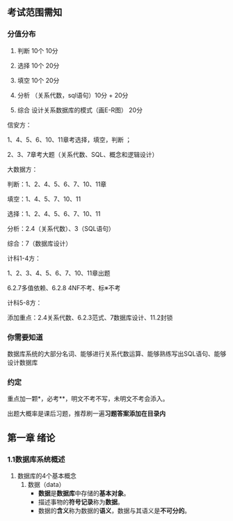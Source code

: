 ## 考试范围需知

### 分值分布

1. 判断 10个 10分

2. 选择  10个 20分

3. 填空 10个 20分

4. 分析  （关系代数，sql语句）10分 + 20分

5. 综合  设计关系数据库的模式（画E-R图） 20分

信安方：

1、4、5、6、10、11章考选择，填空，判断 ；

2、3、7章考大题（关系代数、SQL、概念和逻辑设计）

大数据方：

判断：1、2、4、5、6、7、10、11章

填空：1、4、5、7、10、11

选择：1、2、4、5、6、7、10、11

分析：2.4（关系代数）、3（SQL语句）

综合：7（数据库设计）

计科1-4方：

1、2、3、4、5、6、7、10、11章出题

6.2.7多值依赖、6.2.8 4NF不考、标※不考

计科5-8方：

添加重点：2.4关系代数、6.2.3范式、7数据库设计、11.2封锁

### 你需要知道

数据库系统的大部分名词、能够进行关系代数运算、能够熟练写出SQL语句、能够设计数据库

### 约定

重点加一颗\*，必考\*\*，明文不考不写，未明文不考会添入。

出题大概率是课后习题，推荐刷一遍**习题答案添加在目录内**



## 第一章 绪论

### 1.1数据库系统概述

1. 数据库的4个基本概念
   1. 数据（data）
      - **数据**是**数据库**中存储的**基本对象**。
      - 描述事物的**符号记录**称为**数据**。
      - 数据的**含义**称为数据的**语义**，数据与其语义是**不可分的**。

